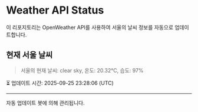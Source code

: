 
# Weather API Status

이 리포지토리는 OpenWeather API를 사용하여 서울의 날씨 정보를 자동으로 업데이트합니다.

## 현재 서울 날씨
> 서울의 현재 날씨: clear sky, 온도: 20.32°C, 습도: 97%

⏳ 업데이트 시간: 2025-09-25 23:28:06 (UTC)

---
자동 업데이트 봇에 의해 관리됩니다.
